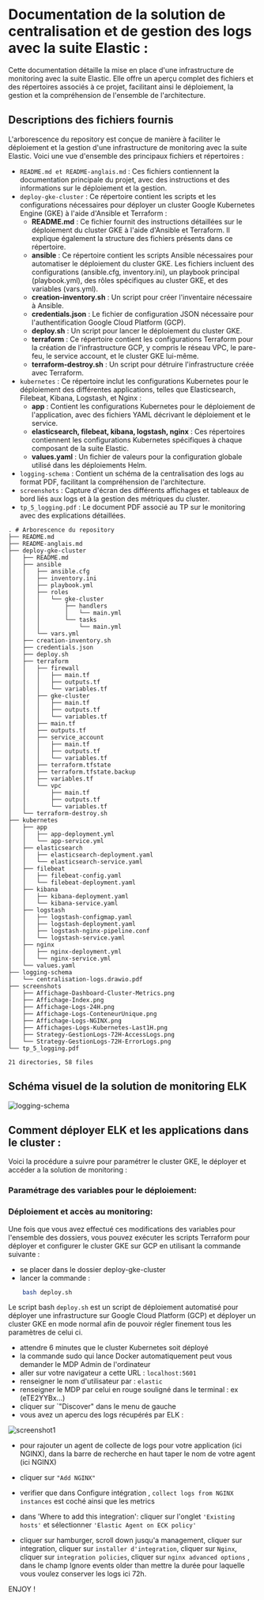 # Documentation de la solution de centralisation et de gestion des logs avec la suite Elastic :

Cette documentation détaille la mise en place d'une infrastructure de monitoring avec la suite Elastic. Elle offre un aperçu complet des fichiers et des répertoires associés à ce projet, facilitant ainsi le déploiement, la gestion et la compréhension de l'ensemble de l'architecture.

## Descriptions des fichiers fournis

L'arborescence du repository est conçue de manière à faciliter le déploiement et la gestion d'une infrastructure de monitoring avec la suite Elastic. Voici une vue d'ensemble des principaux fichiers et répertoires :

- `README.md et README-anglais.md` : Ces fichiers contiennent la documentation principale du projet, avec des instructions et des informations sur le déploiement et la gestion.
- `deploy-gke-cluster` : Ce répertoire contient les scripts et les configurations nécessaires pour déployer un cluster Google Kubernetes Engine (GKE) à l'aide d'Ansible et Terraform :
    - **README.md** : Ce fichier fournit des instructions détaillées sur le déploiement du cluster GKE à l'aide d'Ansible et Terraform. Il explique également la structure des fichiers présents dans ce répertoire.
    - **ansible** : Ce répertoire contient les scripts Ansible nécessaires pour automatiser le déploiement du cluster GKE. Les fichiers incluent des configurations (ansible.cfg, inventory.ini), un playbook principal (playbook.yml), des rôles spécifiques au cluster GKE, et des variables (vars.yml).
    - **creation-inventory.sh** : Un script pour créer l'inventaire nécessaire à Ansible.
    - **credentials.json** : Le fichier de configuration JSON nécessaire pour l'authentification Google Cloud Platform (GCP).
    - **deploy.sh** : Un script pour lancer le déploiement du cluster GKE.
    - **terraform** : Ce répertoire contient les configurations Terraform pour la création de l'infrastructure GCP, y compris le réseau VPC, le pare-feu, le service account, et le cluster GKE lui-même.
    - **terraform-destroy.sh** : Un script pour détruire l'infrastructure créée avec Terraform.
- `kubernetes` : Ce répertoire inclut les configurations Kubernetes pour le déploiement des différentes applications, telles que Elasticsearch, Filebeat, Kibana, Logstash, et Nginx :
  - **app** : Contient les configurations Kubernetes pour le déploiement de l'application, avec des fichiers YAML décrivant le déploiement et le service.
  - **elasticsearch, filebeat, kibana, logstash, nginx** : Ces répertoires contiennent les configurations Kubernetes spécifiques à chaque composant de la suite Elastic.
  - **values.yaml** : Un fichier de valeurs pour la configuration globale utilisé dans les déploiements Helm.
- `logging-schema` : Contient un schéma de la centralisation des logs au format PDF, facilitant la compréhension de l'architecture.
- `screenshots` : Capture d'écran des différents affichages et tableaux de bord liés aux logs et à la gestion des métriques du cluster.
- `tp_5_logging.pdf` : Le document PDF associé au TP sur le monitoring avec des explications détaillées.


``` shell
. # Arborescence du repository
├── README.md
├── README-anglais.md
├── deploy-gke-cluster
│   ├── README.md
│   ├── ansible
│   │   ├── ansible.cfg
│   │   ├── inventory.ini
│   │   ├── playbook.yml
│   │   ├── roles
│   │   │   └── gke-cluster
│   │   │       ├── handlers
│   │   │       │   └── main.yml
│   │   │       └── tasks
│   │   │           └── main.yml
│   │   └── vars.yml
│   ├── creation-inventory.sh
│   ├── credentials.json
│   ├── deploy.sh
│   ├── terraform
│   │   ├── firewall
│   │   │   ├── main.tf
│   │   │   ├── outputs.tf
│   │   │   └── variables.tf
│   │   ├── gke-cluster
│   │   │   ├── main.tf
│   │   │   ├── outputs.tf
│   │   │   └── variables.tf
│   │   ├── main.tf
│   │   ├── outputs.tf
│   │   ├── service_account
│   │   │   ├── main.tf
│   │   │   ├── outputs.tf
│   │   │   └── variables.tf
│   │   ├── terraform.tfstate
│   │   ├── terraform.tfstate.backup
│   │   ├── variables.tf
│   │   └── vpc
│   │       ├── main.tf
│   │       ├── outputs.tf
│   │       └── variables.tf
│   └── terraform-destroy.sh
├── kubernetes
│   ├── app
│   │   ├── app-deployment.yml
│   │   └── app-service.yml
│   ├── elasticsearch
│   │   ├── elasticsearch-deployment.yaml
│   │   └── elasticsearch-service.yaml
│   ├── filebeat
│   │   ├── filebeat-config.yaml
│   │   └── filebeat-deployment.yaml
│   ├── kibana
│   │   ├── kibana-deployment.yaml
│   │   └── kibana-service.yaml
│   ├── logstash
│   │   ├── logstash-configmap.yaml
│   │   ├── logstash-deployment.yaml
│   │   ├── logstash-nginx-pipeline.conf
│   │   └── logstash-service.yaml
│   ├── nginx
│   │   ├── nginx-deployment.yml
│   │   └── nginx-service.yml
│   └── values.yaml
├── logging-schema
│   └── centralisation-logs.drawio.pdf
├── screenshots
│   ├── Affichage-Dashboard-Cluster-Metrics.png
│   ├── Affichage-Index.png
│   ├── Affichage-Logs-24H.png
│   ├── Affichage-Logs-ConteneurUnique.png
│   ├── Affichage-Logs-NGINX.png
│   ├── Affichages-Logs-Kubernetes-Last1H.png
│   ├── Strategy-GestionLogs-72H-AccessLogs.png
│   └── Strategy-GestionLogs-72H-ErrorLogs.png
└── tp_5_logging.pdf

21 directories, 58 files
```

## Schéma visuel de la solution de monitoring ELK

![logging-schema](logging-schema/centralisation-logs.drawio.svg)

## Comment déployer ELK et les applications dans le cluster :

Voici la procédure a suivre pour paramétrer le cluster GKE, le déployer et accéder a la solution de monitoring : 

### Paramétrage des variables pour le déploiement:

### Déploiement et accès au monitoring:

Une fois que vous avez effectué ces modifications des variables pour l'ensemble des dossiers, vous pouvez exécuter les scripts Terraform pour déployer et configurer le cluster GKE sur GCP en utilisant la commande suivante :

- se placer dans le dossier deploy-gke-cluster
- lancer la commande :
  
``` sh
    bash deploy.sh
```

Le script bash `deploy.sh` est un script de déploiement automatisé pour déployer une infrastructure sur Google Cloud Platform (GCP) et déployer un cluster GKE en mode normal afin de pouvoir régler finement tous les paramètres de celui ci.

- attendre 6 minutes que le cluster Kubernetes soit déployé
- la commande sudo qui lance Docker automatiquement peut vous demander le MDP Admin de l'ordinateur
- aller sur votre navigateur a cette URL : `localhost:5601`
- renseigner le nom d'utilisateur par : `elastic`
- renseigner le MDP par celui en rouge souligné dans le terminal : ex (eTE2YYBx...)
- cliquer sur `"Discover" dans le menu de gauche
- vous avez un apercu des logs récupérés par ELK :

![screenshot1](screenshots/Affichage-Logs-24H.png)

- pour rajouter un agent de collecte de logs pour votre application (ici NGINX), dans la barre de recherche en haut taper le nom de votre agent (ici NGINX)
- cliquer sur `"Add NGINX"`
- verifier que dans Configure intégration , `collect logs from NGINX instances` est coché ainsi que les metrics
- dans 'Where to add this integration': cliquer sur l'onglet `'Existing hosts'` et sélectionner `'Elastic Agent on ECK policy'`
  
- cliquer sur hamburger, scroll down jusqu'a management, cliquer sur integration, cliquer sur `installer d'integration`, cliquer sur `Nginx`, cliquer sur `integration policies`, cliquer sur `nginx advanced options` , dans le champ Ignore events older than mettre la durée pour laquelle vous voulez conserver les logs ici 72h.

ENJOY !
